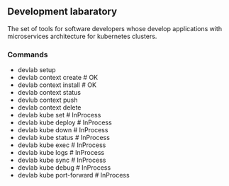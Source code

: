 ## Development labaratory

The set of tools for software developers whose develop  applications with microservices architecture for kubernetes clusters.

### Commands

- devlab setup
- devlab context create # OK
- devlab context install # OK
- devlab context status
- devlub context push
- devlab context delete
- devlab kube set # InProcess
- devlab kube deploy # InProcess
- devlab kube down # InProcess
- devlab kube status # InProcess
- devlab kube exec # InProcess
- devlab kube logs # InProcess
- devlab kube sync # InProcess
- devlab kube debug # InProcess
- devlab kube port-forward # InProcess